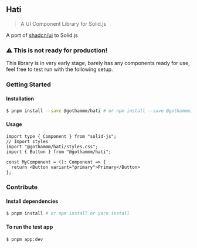 ## Hati

> A UI Component Library for Solid.js

A port of [shadcn/ui](https://github.com/shadcn/ui) to Solid.js

### ⚠ This is not ready for production!

This library is in very early stage, barely has any components ready for use, feel free to test run with the following setup.

### Getting Started

#### Installation

```bash
$ pnpm install --save @gothammm/hati # or npm install --save @gothammm/hati
```


#### Usage

```tsx
import type { Component } from "solid-js";
// Import styles
import "@gothammm/hati/styles.css";
import { Button } from "@gothammm/hati";

const MyComponent = (): Component => {
  return <Button variant="primary">Primary</Button>
};

```

### Contribute

#### Install dependencies

```bash
$ pnpm install # or npm install or yarn install
```

#### To run the test app

```bash
$ pnpm app:dev
```
